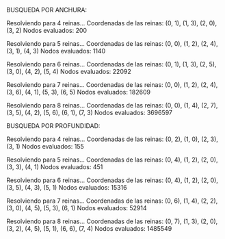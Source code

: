 BUSQUEDA POR ANCHURA:

Resolviendo para 4 reinas...
Coordenadas de las reinas: (0, 1), (1, 3), (2, 0), (3, 2)
Nodos evaluados: 200

Resolviendo para 5 reinas...
Coordenadas de las reinas: (0, 0), (1, 2), (2, 4), (3, 1), (4, 3)
Nodos evaluados: 1140

Resolviendo para 6 reinas...
Coordenadas de las reinas: (0, 1), (1, 3), (2, 5), (3, 0), (4, 2), (5, 4)
Nodos evaluados: 22092

Resolviendo para 7 reinas...
Coordenadas de las reinas: (0, 0), (1, 2), (2, 4), (3, 6), (4, 1), (5, 3), (6, 5)
Nodos evaluados: 182609

Resolviendo para 8 reinas...
Coordenadas de las reinas: (0, 0), (1, 4), (2, 7), (3, 5), (4, 2), (5, 6), (6, 1), (7, 3)
Nodos evaluados: 3696597


BUSQUEDA POR PROFUNDIDAD:

Resolviendo para 4 reinas...
Coordenadas de las reinas: (0, 2), (1, 0), (2, 3), (3, 1)
Nodos evaluados: 155

Resolviendo para 5 reinas...
Coordenadas de las reinas: (0, 4), (1, 2), (2, 0), (3, 3), (4, 1)
Nodos evaluados: 451

Resolviendo para 6 reinas...
Coordenadas de las reinas: (0, 4), (1, 2), (2, 0), (3, 5), (4, 3), (5, 1)
Nodos evaluados: 15316

Resolviendo para 7 reinas...
Coordenadas de las reinas: (0, 6), (1, 4), (2, 2), (3, 0), (4, 5), (5, 3), (6, 1)
Nodos evaluados: 52914

Resolviendo para 8 reinas...
Coordenadas de las reinas: (0, 7), (1, 3), (2, 0), (3, 2), (4, 5), (5, 1), (6, 6), (7, 4)
Nodos evaluados: 1485549


